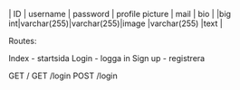 | ID    |  username  | password   |  profile picture | mail        | bio |
|big int|varchar(255)|varchar(255)|image             |varchar(255) |text |

Routes:

Index - startsida
Login - logga in
Sign up - registrera

GET /
GET /login
POST /login 